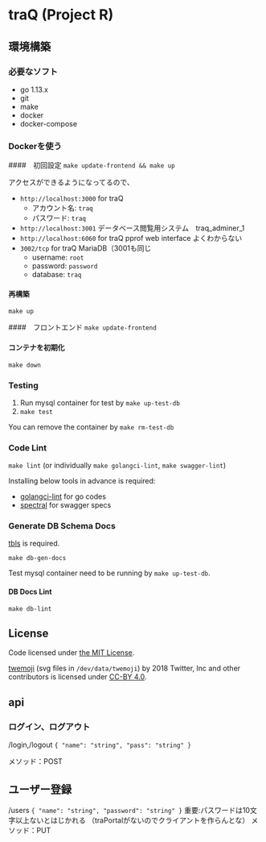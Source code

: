 # traQ (Project R)

## 環境構築

### 必要なソフト

- go 1.13.x
- git
- make
- docker
- docker-compose

### Dockerを使う

####　初回設定
`make update-frontend && make up`

アクセスができるようになってるので、
+ `http://localhost:3000` for traQ
    + アカウント名: `traq`
    + パスワード: `traq`
+ `http://localhost:3001` データベース閲覧用システム　traq_adminer_1
+ `http://localhost:6060` for traQ pprof web interface よくわからない
+ `3002/tcp` for traQ MariaDB（3001も同じ
    + username: `root`
    + password: `password`
    + database: `traq`

#### 再構築
`make up`

####　フロントエンド
`make update-frontend`

#### コンテナを初期化
`make down`

### Testing
1. Run mysql container for test by `make up-test-db`
2. `make test`

You can remove the container by `make rm-test-db`

### Code Lint
`make lint` (or individually `make golangci-lint`, `make swagger-lint`)

Installing below tools in advance is required:
+ [golangci-lint](https://github.com/golangci/golangci-lint) for go codes
+ [spectral](https://github.com/stoplightio/spectral) for swagger specs

### Generate DB Schema Docs
[tbls](https://github.com/k1LoW/tbls) is required.

`make db-gen-docs`

Test mysql container need to be running by `make up-test-db`.

#### DB Docs Lint
`make db-lint`

## License
Code licensed under [the MIT License](https://github.com/traPtitech/traQ/blob/master/LICENSE).

[twemoji](https://twemoji.twitter.com) (svg files in `/dev/data/twemoji`) by 2018 Twitter, Inc and other contributors is licensed under [CC-BY 4.0](https://creativecommons.org/licenses/by/4.0/). 

## api
### ログイン、ログアウト
/login,/logout
`{
  "name": "string",
  "pass": "string"
}`

メソッド：POST

## ユーザー登録
/users
`{
  "name": "string",
  "password": "string"
}`
重要:パスワードは10文字以上ないとはじかれる
（traPortalがないのでクライアントを作らんとな）
メソッド：PUT

